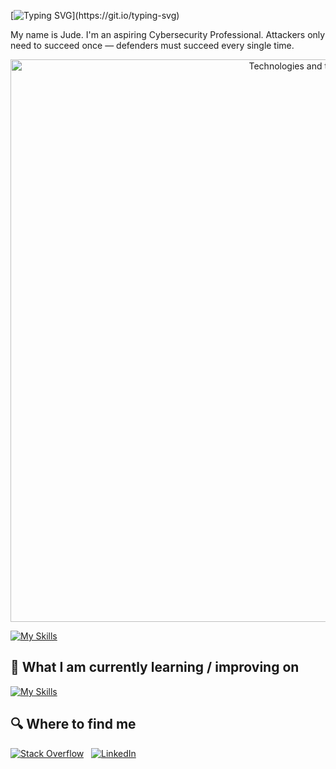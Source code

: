 

[![Typing SVG](https://readme-typing-svg.herokuapp.com?font=Press+Start+2P&size=25&duration=4000&pause=1000&color=F7DF1E&center=true&vCenter=true&width=900&lines=Bonjour;Hola;Ciao;Ni+hao;Konnichiwa;Annyeonghaseyo;Namaste;Hello%2C+World!;Hello%2C+World!)](https://git.io/typing-svg)

My name is Jude. I'm an aspiring Cybersecurity Professional. Attackers only need to succeed once — defenders must succeed every single time.

<p align="center">
  <img src="https://raw.githubusercontent.com/<your-username>/<your-repo>/main/assets/technologies-banner.svg" 
       alt="Technologies and tools" width="900" />
</p>

<a name="learning-now"></a>

[![My Skills](https://skillicons.dev/icons?i=javascript,html,css,react,vscode,python)](#technologies-and-tools)

<a name="learning-next"></a>

## 📖  What I am currently learning / improving on

[![My Skills](https://skillicons.dev/icons?i=linux,aws)](#learning-now)

## 🔍  Where to find me

[![Stack Overflow](https://skillicons.dev/icons?i=stackoverflow)](https://stackoverflow.com/users/10927329/valentin-briand)
&nbsp;
[![LinkedIn](https://skillicons.dev/icons?i=linkedin)](https://www.linkedin.com/in/valentinbriand42)
